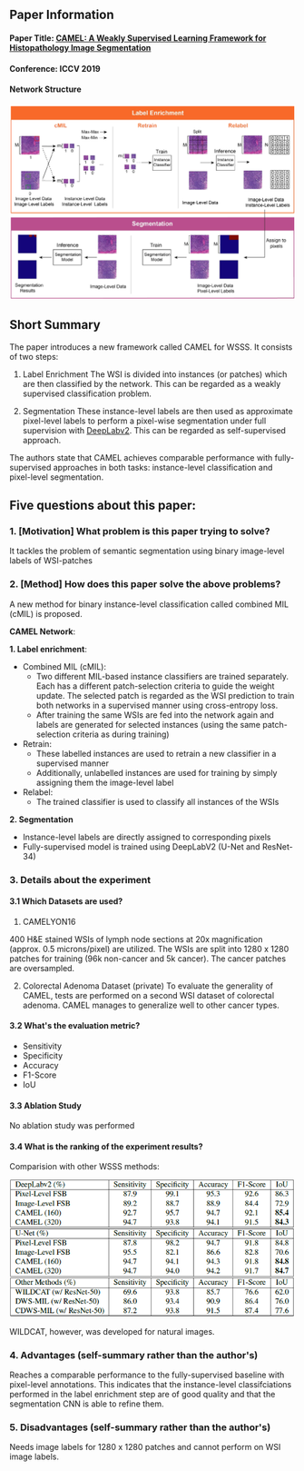 ## Paper Information
#### Paper Title: [CAMEL: A Weakly Supervised Learning Framework for Histopathology Image Segmentation](https://arxiv.org/pdf/1908.10555.pdf)

#### Conference: ICCV 2019

#### Network Structure

![Image](images/camel.png)

## Short Summary
The paper introduces a new framework called CAMEL for WSSS. It consists of two steps:

1. Label Enrichment
The WSI is divided into instances (or patches) which are then classified by the network. This can be regarded as a weakly supervised classification problem.

2. Segmentation
These instance-level labels are then used as approximate pixel-level labels to perform a pixel-wise segmentation under full supervision with [DeepLabv2](https://github.com/google-research/deeplab2).
This can be regarded as self-supervised approach.

The authors state that CAMEL achieves comparable performance with fully-supervised approaches in both tasks: instance-level classification and pixel-level segmentation.

## Five questions about this paper:

### 1. [Motivation] What problem is this paper trying to solve?
It tackles the problem of semantic segmentation using binary image-level labels of WSI-patches


### 2. [Method] How does this paper solve the above problems?
A new method for binary instance-level classification called combined MIL (cMIL) is proposed.

**CAMEL Network**:

**1. Label enrichment**:
- Combined MIL (cMIL):
   - Two different MIL-based instance classifiers are trained separately. Each has a different patch-selection criteria to guide the weight update. The selected patch is regarded as the WSI prediction to train both networks in a supervised manner using cross-entropy loss.
   - After training the same WSIs are fed into the network again and labels are generated for selected instances (using the same patch-selection criteria as during training)
 - Retrain:
   - These labelled instances are used to retrain a new classifier in a supervised manner
   - Additionally, unlabelled instances are used for training by simply assigning them the image-level label
 - Relabel:
   - The trained classifier is used to classify all instances of the WSIs

**2. Segmentation**
- Instance-level labels are directly assigned to corresponding pixels
- Fully-supervised model is trained using DeepLabV2 (U-Net and ResNet-34)

### 3. Details about the experiment

#### 3.1 Which Datasets are used?
1. CAMELYON16

400 H&E stained WSIs of lymph node sections at 20x magnification (approx. 0.5 microns/pixel) are utilized.
The WSIs are split into 1280 x 1280 patches for training (96k non-cancer and 5k cancer). The cancer patches are oversampled.

2. Colorectal Adenoma Dataset (private)
To evaluate the generality of CAMEL, tests are performed on a second WSI dataset of colorectal adenoma.
CAMEL manages to generalize well to other cancer types.


#### 3.2 What's the evaluation metric?
- Sensitivity 
- Specificity
- Accuracy
- F1-Score
- IoU


#### 3.3 Ablation Study
No ablation study was performed


#### 3.4 What is the ranking of the experiment results?
Comparision with other WSSS methods:

![comparision](images/camel_comparision.png)

WILDCAT, however, was developed for natural images.

### 4. Advantages (self-summary rather than the author's)
Reaches a comparable performance to the fully-supervised baseline with pixel-level annotations.
This indicates that the instance-level classifciations performed in the label enrichment step are of good quality and that the segmentation CNN is able to refine them.


### 5. Disadvantages (self-summary rather than the author's)
Needs image labels for 1280 x 1280 patches and cannot perform on WSI image labels.